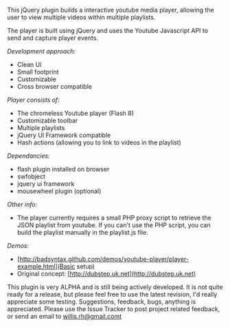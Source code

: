 This jQuery plugin builds a interactive youtube media player, allowing the user to view multiple videos within multiple playlists. 

The player is built using jQuery and uses the Youtube Javascript API to send and capture player events.

*Development approach:*

 * Clean UI
 * Small footprint
 * Customizable
 * Cross browser compatible

*Player consists of:*

 * The chromeless Youtube player (Flash 8)
 * Customizable toolbar 
 * Multiple playlists
 * jQuery UI Framework compatible
 * Hash actions (allowing you to link to videos in the playlist)

*Dependancies:*

 * flash plugin installed on browser
 * swfobject
 * jquery ui framework
 * mousewheel plugin (optional)

*Other info:*

 * The player currently requires a small PHP proxy script to retrieve the JSON playlist from youtube. If you can't use the PHP script, you can build the playlist manually in the playlist.js file.

*Demos:*

 * [http://badsyntax.github.com/demos/youtube-player/player-example.html](Basic setup)
 * Original concept: [http://dubstep.uk.net](http://dubstep.uk.net)

This plugin is very ALPHA and is still being actively developed. It is not quite ready for a release, but please feel free to use the latest revision, I'd really appreciate some testing.
Suggestions, feedback, bugs, anything is appreciated. Please use the Issue Tracker to post project related feedback, or send an email to willis.rh@gmail.comt
